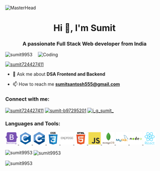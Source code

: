![MasterHead](https://www.crio.do/blog/content/images/2021/04/Full-stack-web-developer.png)
<h1 align="center">Hi 👋, I'm Sumit</h1>
<h3 align="center">A passionate Full Stack Web developer from India</h3>
<img align="right" alt="Coding" width="400" href="https://cdn.dribbble.com/users/1059583/screenshots/4171367/coding-freak.gif">


<p align="left"> <img src="https://komarev.com/ghpvc/?username=sumit9953&label=Profile%20views&color=0e75b6&style=flat" alt="sumit9953" /> </p>

<p align="left"> <a href="https://twitter.com/sumit724427411" target="blank"><img src="https://img.shields.io/twitter/follow/sumit724427411?logo=twitter&style=for-the-badge" alt="sumit724427411" /></a> </p>

- 💬 Ask me about **DSA Frontend and Backend**

- 📫 How to reach me **sumitsantosh555@gmail.com**

<h3 align="left">Connect with me:</h3>
<p align="left">
<a href="https://twitter.com/sumit724427411" target="blank"><img align="center" src="https://raw.githubusercontent.com/rahuldkjain/github-profile-readme-generator/master/src/images/icons/Social/twitter.svg" alt="sumit724427411" height="30" width="40" /></a>
<a href="https://linkedin.com/in/sumit-b97295201" target="blank"><img align="center" src="https://raw.githubusercontent.com/rahuldkjain/github-profile-readme-generator/master/src/images/icons/Social/linked-in-alt.svg" alt="sumit-b97295201" height="30" width="40" /></a>
<a href="https://instagram.com/i_g_sumit_" target="blank"><img align="center" src="https://raw.githubusercontent.com/rahuldkjain/github-profile-readme-generator/master/src/images/icons/Social/instagram.svg" alt="i_g_sumit_" height="30" width="40" /></a>
</p>

<h3 align="left">Languages and Tools:</h3>
<p align="left"> <a href="https://getbootstrap.com" target="_blank" rel="noreferrer"> <img src="https://raw.githubusercontent.com/devicons/devicon/master/icons/bootstrap/bootstrap-plain-wordmark.svg" alt="bootstrap" width="40" height="40"/> </a> <a href="https://www.cprogramming.com/" target="_blank" rel="noreferrer"> <img src="https://raw.githubusercontent.com/devicons/devicon/master/icons/c/c-original.svg" alt="c" width="40" height="40"/> </a> <a href="https://www.w3schools.com/cpp/" target="_blank" rel="noreferrer"> <img src="https://raw.githubusercontent.com/devicons/devicon/master/icons/cplusplus/cplusplus-original.svg" alt="cplusplus" width="40" height="40"/> </a> <a href="https://www.w3schools.com/css/" target="_blank" rel="noreferrer"> <img src="https://raw.githubusercontent.com/devicons/devicon/master/icons/css3/css3-original-wordmark.svg" alt="css3" width="40" height="40"/> </a> <a href="https://expressjs.com" target="_blank" rel="noreferrer"> <img src="https://raw.githubusercontent.com/devicons/devicon/master/icons/express/express-original-wordmark.svg" alt="express" width="40" height="40"/> </a> <a href="https://www.w3.org/html/" target="_blank" rel="noreferrer"> <img src="https://raw.githubusercontent.com/devicons/devicon/master/icons/html5/html5-original-wordmark.svg" alt="html5" width="40" height="40"/> </a> <a href="https://developer.mozilla.org/en-US/docs/Web/JavaScript" target="_blank" rel="noreferrer"> <img src="https://raw.githubusercontent.com/devicons/devicon/master/icons/javascript/javascript-original.svg" alt="javascript" width="40" height="40"/> </a> <a href="https://www.mongodb.com/" target="_blank" rel="noreferrer"> <img src="https://raw.githubusercontent.com/devicons/devicon/master/icons/mongodb/mongodb-original-wordmark.svg" alt="mongodb" width="40" height="40"/> </a> <a href="https://www.mysql.com/" target="_blank" rel="noreferrer"> <img src="https://raw.githubusercontent.com/devicons/devicon/master/icons/mysql/mysql-original-wordmark.svg" alt="mysql" width="40" height="40"/> </a> <a href="https://nodejs.org" target="_blank" rel="noreferrer"> <img src="https://raw.githubusercontent.com/devicons/devicon/master/icons/nodejs/nodejs-original-wordmark.svg" alt="nodejs" width="40" height="40"/> </a> <a href="https://reactjs.org/" target="_blank" rel="noreferrer"> <img src="https://raw.githubusercontent.com/devicons/devicon/master/icons/react/react-original-wordmark.svg" alt="react" width="40" height="40"/> </a> </p>

<p><img align="left" src="https://github-readme-stats.vercel.app/api/top-langs?username=sumit9953&show_icons=true&locale=en&layout=compact" alt="sumit9953" /></p>

<p>&nbsp;<img align="center" src="https://github-readme-stats.vercel.app/api?username=sumit9953&show_icons=true&locale=en" alt="sumit9953" /></p>

<p><img align="center" src="https://github-readme-streak-stats.herokuapp.com/?user=sumit9953&" alt="sumit9953" /></p>
